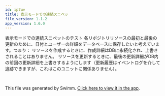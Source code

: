 ```yaml
---
id: ip7uv
title: 表示モードでの連続スニペッ
file_version: 1.1.2
app_version: 1.6.0
---
```


表示モードでの連続スニペットのテスト 各リポジトリリソースの最初と最後の更新のために、日付とユーザーの詳細をデータベースに保存したいと考えています。つまり： リソースを作成するときに、作成詳細はDBに永続化され、上書きされることはありません。 リソースを更新するときに、最後の更新詳細がDB内の前回の更新詳細を上書きするようにします（更新履歴はイベントログを介して追跡できますが、これはこのユニットに関係ありません）。

<br/>

This file was generated by Swimm. [Click here to view it in the app](https://swimm-web-app.web.app/repos/Z2l0aHViJTNBJTNBZmxhc2slM0ElM0FuYWRhdi1zd2ltbQ==/docs/ip7uv).
